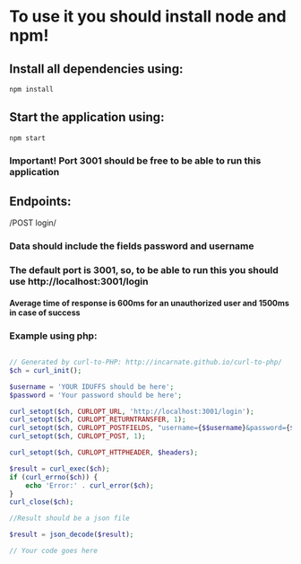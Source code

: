 # To use it you should install node and npm!
## Install all dependencies using: 

``` bash
npm install
```

## Start the application using:

``` bash
npm start
```

### Important! Port 3001 should be free to be able to run this application

## Endpoints: 

/POST login/

### Data should include the fields password and username 



### The default port is 3001, so, to be able to run this you should use http://localhost:3001/login


#### Average time of response is 600ms for an unauthorized user and 1500ms in case of success


### Example using php:


```php

// Generated by curl-to-PHP: http://incarnate.github.io/curl-to-php/
$ch = curl_init();

$username = 'YOUR IDUFFS should be here';
$password = 'Your password should be here';

curl_setopt($ch, CURLOPT_URL, 'http://localhost:3001/login');
curl_setopt($ch, CURLOPT_RETURNTRANSFER, 1);
curl_setopt($ch, CURLOPT_POSTFIELDS, "username={$$username}&password={$password}");
curl_setopt($ch, CURLOPT_POST, 1);

curl_setopt($ch, CURLOPT_HTTPHEADER, $headers);

$result = curl_exec($ch);
if (curl_errno($ch)) {
    echo 'Error:' . curl_error($ch);
}
curl_close($ch);

//Result should be a json file

$result = json_decode($result);

// Your code goes here

```



